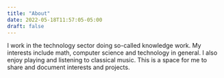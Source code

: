 ```yaml
---
title: "About"
date: 2022-05-18T11:57:05-05:00
draft: false
---
```

I work in the technology sector doing so-called knowledge work.
My interests include math, computer science and technology in general.
I also enjoy playing and listening to classical music.
This is a space for me to share and document interests and projects.

